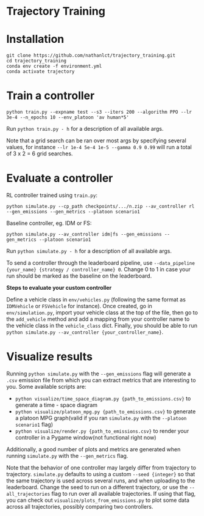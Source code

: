 # Trajectory Training

# Installation

```
git clone https://github.com/nathanlct/trajectory_training.git
cd trajectory_training
conda env create -f environment.yml
conda activate trajectory
```

# Train a controller

```
python train.py --expname test --s3 --iters 200 --algorithm PPO --lr 3e-4 --n_epochs 10 --env_platoon 'av human*5'
```

Run `python train.py - h` for a description of all available args.

Note that a grid search can be ran over most args by specifying several values, for instance `--lr 1e-4 5e-4 1e-5 --gamma 0.9 0.99` will run a total of 3 x 2 = 6 grid searches.

# Evaluate a controller

RL controller trained using `train.py`:

```
python simulate.py --cp_path checkpoints/.../n.zip --av_controller rl --gen_emissions --gen_metrics --platoon scenario1
```

Baseline controller, eg. IDM or FS:

```
python simulate.py --av_controller idm|fs --gen_emissions --gen_metrics --platoon scenario1
```

Run `python simulate.py - h` for a description of all available args.

To send a controller through the leaderboard pipeline, use `--data_pipeline {your_name} {strategy / controller_name} 0`.
Change 0 to 1 in case your run should be marked as the baseline on the leaderboard.

**Steps to evaluate your custom controller**

Define a vehicle class in `env/vehicles.py` (following the same format as `IDMVehicle` or `FSVehicle` for instance). Once created, go in `env/simulation.py`, import your vehicle class at the top of the file, then go to the `add_vehicle` method and add a mapping from your controller name to the vehicle class in the `vehicle_class` dict. Finally, you should be able to run `python simulate.py --av_controller {your_controller_name}`.

# Visualize results

Running `python simulate.py` with the `--gen_emissions` flag will generate a `.csv` emission file from which you can extract metrics that are interesting to you. Some available scripts are:

-   `python visualize/time_space_diagram.py {path_to_emissions.csv}` to generate a time - space diagram
-   `python visualize/platoon_mpg.py {path_to_emissions.csv}` to generate a platoon MPG graph(valid if you ran `simulate.py` with the `--platoon scenario1` flag)
-   `python visualize/render.py {path_to_emissions.csv}` to render your controller in a Pygame window(not functional right now)

Additionally, a good number of plots and metrics are generated when running `simulate.py` with the `--gen_metrics` flag.

Note that the behavior of one controller may largely differ from trajectory to trajectory. `simulate.py` defaults to using a custom `--seed {integer}` so that the same trajectory is used across several runs, and when uploading to the leaderboard. Change the seed to run on a different trajectory, or use the `--all_trajectories` flag to run over all available trajectories. If using that flag, you can check out `visualize/plots_from_emissions.py` to plot some data across all trajectories, possibly comparing two controllers.
